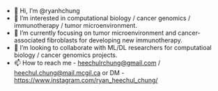 - 👋 Hi, I’m @ryanhchung
- 👀 I’m interested in computational biology / cancer genomics / immunotherapy / tumor microenvironment.
- 🌱 I’m currently focusing on tumor microenvironment and cancer-associated fibroblasts for developing new immunotherapy.
- 💞️ I’m looking to collaborate with ML/DL researchers for computatioal biology / cancer genomics projects.
- 📫 How to reach me - heechulrchung@gmail.com / heechul.chung@mail.mcgil.ca or DM - https://www.instagram.com/ryan_heechul_chung/

<!---
ryanhchung/ryanhchung is a ✨ special ✨ repository because its `README.md` (this file) appears on your GitHub profile.
You can click the Preview link to take a look at your changes.
--->

